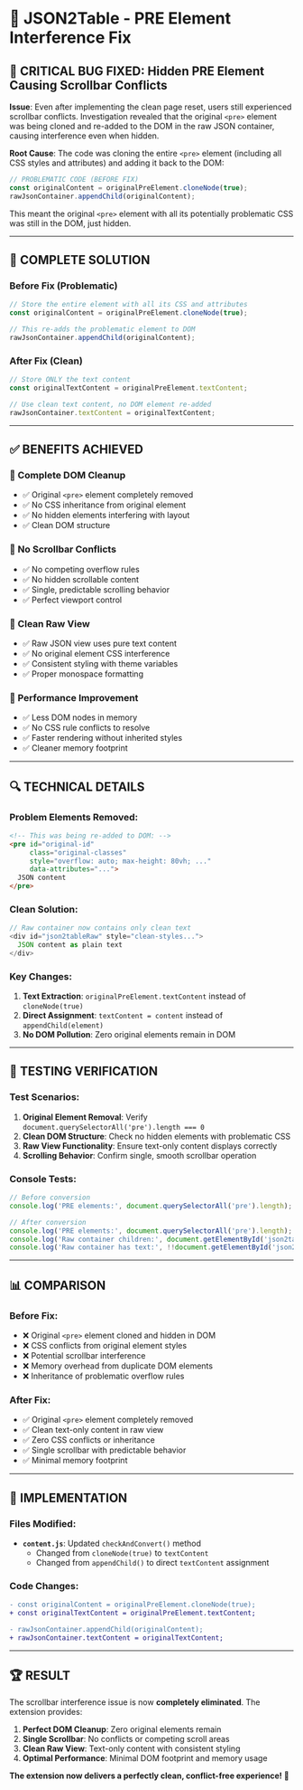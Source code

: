 # 🔧 JSON2Table - PRE Element Interference Fix

## 🚨 **CRITICAL BUG FIXED: Hidden PRE Element Causing Scrollbar Conflicts**

**Issue**: Even after implementing the clean page reset, users still experienced scrollbar conflicts. Investigation revealed that the original `<pre>` element was being cloned and re-added to the DOM in the raw JSON container, causing interference even when hidden.

**Root Cause**: The code was cloning the entire `<pre>` element (including all CSS styles and attributes) and adding it back to the DOM:

```javascript
// PROBLEMATIC CODE (BEFORE FIX)
const originalContent = originalPreElement.cloneNode(true);
rawJsonContainer.appendChild(originalContent);
```

This meant the original `<pre>` element with all its potentially problematic CSS was still in the DOM, just hidden.

---

## 🔧 **COMPLETE SOLUTION**

### **Before Fix (Problematic)**
```javascript
// Store the entire element with all its CSS and attributes
const originalContent = originalPreElement.cloneNode(true);

// This re-adds the problematic element to DOM
rawJsonContainer.appendChild(originalContent);
```

### **After Fix (Clean)**
```javascript
// Store ONLY the text content
const originalTextContent = originalPreElement.textContent;

// Use clean text content, no DOM element re-added
rawJsonContainer.textContent = originalTextContent;
```

---

## ✅ **BENEFITS ACHIEVED**

### **🧹 Complete DOM Cleanup**
- ✅ Original `<pre>` element completely removed
- ✅ No CSS inheritance from original element
- ✅ No hidden elements interfering with layout
- ✅ Clean DOM structure

### **📏 No Scrollbar Conflicts**
- ✅ No competing overflow rules
- ✅ No hidden scrollable content
- ✅ Single, predictable scrolling behavior
- ✅ Perfect viewport control

### **🎯 Clean Raw View**
- ✅ Raw JSON view uses pure text content
- ✅ No original element CSS interference
- ✅ Consistent styling with theme variables
- ✅ Proper monospace formatting

### **🚀 Performance Improvement**
- ✅ Less DOM nodes in memory
- ✅ No CSS rule conflicts to resolve
- ✅ Faster rendering without inherited styles
- ✅ Cleaner memory footprint

---

## 🔍 **TECHNICAL DETAILS**

### **Problem Elements Removed:**
```html
<!-- This was being re-added to DOM: -->
<pre id="original-id" 
     class="original-classes"
     style="overflow: auto; max-height: 80vh; ..."
     data-attributes="...">
  JSON content
</pre>
```

### **Clean Solution:**
```javascript
// Raw container now contains only clean text
<div id="json2tableRaw" style="clean-styles...">
  JSON content as plain text
</div>
```

### **Key Changes:**
1. **Text Extraction**: `originalPreElement.textContent` instead of `cloneNode(true)`
2. **Direct Assignment**: `textContent = content` instead of `appendChild(element)`
3. **No DOM Pollution**: Zero original elements remain in DOM

---

## 🧪 **TESTING VERIFICATION**

### **Test Scenarios:**
1. **Original Element Removal**: Verify `document.querySelectorAll('pre').length === 0`
2. **Clean DOM Structure**: Check no hidden elements with problematic CSS
3. **Raw View Functionality**: Ensure text-only content displays correctly
4. **Scrolling Behavior**: Confirm single, smooth scrollbar operation

### **Console Tests:**
```javascript
// Before conversion
console.log('PRE elements:', document.querySelectorAll('pre').length); // 1

// After conversion  
console.log('PRE elements:', document.querySelectorAll('pre').length); // 0
console.log('Raw container children:', document.getElementById('json2tableRaw').children.length); // 0
console.log('Raw container has text:', !!document.getElementById('json2tableRaw').textContent); // true
```

---

## 📊 **COMPARISON**

### **Before Fix:**
- ❌ Original `<pre>` element cloned and hidden in DOM
- ❌ CSS conflicts from original element styles
- ❌ Potential scrollbar interference 
- ❌ Memory overhead from duplicate DOM elements
- ❌ Inheritance of problematic overflow rules

### **After Fix:**
- ✅ Original `<pre>` element completely removed
- ✅ Clean text-only content in raw view
- ✅ Zero CSS conflicts or inheritance
- ✅ Single scrollbar with predictable behavior
- ✅ Minimal memory footprint

---

## 🎯 **IMPLEMENTATION**

### **Files Modified:**
- **`content.js`**: Updated `checkAndConvert()` method
  - Changed from `cloneNode(true)` to `textContent`
  - Changed from `appendChild()` to direct `textContent` assignment

### **Code Changes:**
```diff
- const originalContent = originalPreElement.cloneNode(true);
+ const originalTextContent = originalPreElement.textContent;

- rawJsonContainer.appendChild(originalContent);
+ rawJsonContainer.textContent = originalTextContent;
```

---

## 🏆 **RESULT**

The scrollbar interference issue is now **completely eliminated**. The extension provides:

1. **Perfect DOM Cleanup**: Zero original elements remain
2. **Single Scrollbar**: No conflicts or competing scroll areas  
3. **Clean Raw View**: Text-only content with consistent styling
4. **Optimal Performance**: Minimal DOM footprint and memory usage

**The extension now delivers a perfectly clean, conflict-free experience! 🎉**
